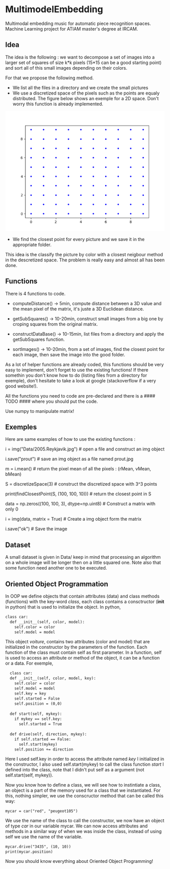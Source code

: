 # MultimodelEmbedding
Multimodal embedding music for automatic piece recognition spaces. Machine Learning project for ATIAM master's degree at IRCAM.

## Idea
The idea is the following : we want to decompose a set of images into a larger set of squares of size k\*k pixels (15\*15 can be a good starting point) and sort all of this small images depending on their colors.

For that we propose the following method. 
  - We list all the files in a directory and we create the small pictures 
  - We use a discretized space of the pixels such as the points are equaly distributed. The figure below shows an exemple for a 2D space. Don't worry this function is already implemented. 
  
 ![prout](/src/discretized.png)

- We find the closest point for every picture and we save it in the appropriate folder. 


This idea is the classify the picture by color with a closest neigbour method in the descretized space. The problem is really easy and almost all has been done. 

## Functions

There is 4 functions to code.

  - computeDistance() -> 5min,
    compute distance between a 3D value and the mean pixel of the matrix, it's juste a 3D Euclidean distance.
    
  - getSubSquares() -> 10-20min,
    construct small images from a big one by croping squares from the original matrix. 
    
  - constructDataBase() -> 10-15min,
    list files from a directory and apply the getSubSquares function.
  
  - sortImages() -> 10-20min,
    from a set of images, find the closest point for each image, then save the image into the good folder.
  
  As a lot of helper functions are already coded, this functions should be very easy to implement, don't forget to use the existing functions! If there somethin you don't know how to do (listing files from a directory for exemple), don't hesitate to take a look at google (stackoverflow if a very good website!). 
  
  All the functions you need to code are pre-declared and there is a #### TODO #### where you should put the code.
  
  Use numpy to manipulate matrix!
  
## Exemples

Here are same examples of how to use the existing functions : 
  
  i = img("Data/2005.Reykjavik.jpg") # open a file and construct an img object
  
  i.save("prout") # save an img object as a file named prout.jpg
  
  m = i.mean() # return the pixel mean of all the pixels : (rMean, vMean, bMean)


  S = discretizeSpace(3) # construct the discretized space with 3^3 points
  
  print(findClosestPoint(S, (100, 100, 10))) # return the closest point in S
  
  data = np.zeros((100, 100, 3), dtype=np.uint8) # Construct a matrix with only 0
  
  i = img(data, matrix = True) # Create a img object form the matrix
  
  i.save("ok") # Save the image
  
## Dataset
  
  A small dataset is given in Data/ keep in mind that processing an algorithm on a whole image will be longer then on a little squared one. Note also that some function need another one to be executed.
  
## Oriented Object Programmation

  In OOP we define objects that contain attributes (data) and class methods (functions) with the key-word $class$, each class contains a consctructor (__init__ in python) that is used to initialize the object. In python, 
  
  
    class car:
      def __init__(self, color, model):
        self.color = color
        self.model = model
        
This object $voiture$, contains two attributes (color and model) that are initialized in the constructor by the parameters of the function. Each function of the class must contain self as first parameter. In a function, self is used to access an attribute or method of the object, it can be a function or a data. For exemple, 

      class car:
      def __init__(self, color, model, key):
        self.color = color
        self.model = model
        self.key = key
        self.started = False
        self.position = (0,0)
        
      def start(self, mykey):
        if mykey == self.key:
          self.started = True
        
      def drive(self, direction, mykey):
        if self.started == False:
          self.start(mykey)
        self.position += direction
        
 Here I used self.key in order to access the attribute named $key$ I initialized in the constructor, I also used self.start(mykey) to call the class function $start$ I defined into the class, note that I didn't put self as a argument (not self.start(self, mykey)).
 
 Now you know how to define a class, we will see how to instintiate a class, an object is a part of the memory used for a class that we instantiated. For this, nothing simpler, we use the conscructor method that can be called this way:
 
    mycar = car("red", "peugeot105")
 
 We use the name of the class to call the constructor, we now have an object of type $car$ in our variable mycar. We can now access attributes and methods in a similar way of when we was inside the class, instead of using self we use the name of the variable. 
 
    mycar.drive("3435", (10, 10))
    print(mycar.position)
    
    
 Now you should know everything about Oriented Object Programming!
 
